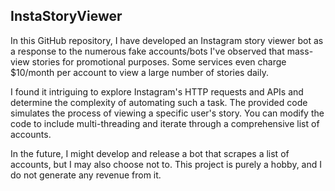 InstaStoryViewer
--------
In this GitHub repository, I have developed an Instagram story viewer bot as a response to the numerous fake accounts/bots I've observed that mass-view stories for promotional purposes. Some services even charge $10/month per account to view a large number of stories daily.

I found it intriguing to explore Instagram's HTTP requests and APIs and determine the complexity of automating such a task. The provided code simulates the process of viewing a specific user's story. You can modify the code to include multi-threading and iterate through a comprehensive list of accounts.

In the future, I might develop and release a bot that scrapes a list of accounts, but I may also choose not to. This project is purely a hobby, and I do not generate any revenue from it.

